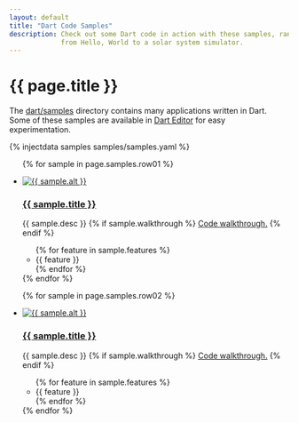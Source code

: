 ```yaml
---
layout: default
title: "Dart Code Samples"
description: Check out some Dart code in action with these samples, ranging
             from Hello, World to a solar system simulator.
---
```


# {{ page.title }}

The <a 
href="https://code.google.com/p/dart/source/browse/branches/bleeding_edge/dart/samples/">dart/samples</a>
directory contains many applications written in Dart.
Some of these samples are available in [Dart Editor](/editor/) for easy
experimentation.

{% injectdata samples samples/samples.yaml %}

<ul class="thumbnails">

  {% for sample in page.samples.row01 %}
  <li class="span4">
    <div class="thumbnail">
      <a href="{{ sample.url }}"><img src="/imgs/samples/{{ sample.name }}.png" alt="{{ sample.alt }}"></a>
      <h3><a href="{{ sample.url }}">{{ sample.title }}</a></h3>
      <p>
        {{ sample.desc }}
        {% if sample.walkthrough %}
        <a href="{{ sample.name }}/index.html">Code walkthrough.</a>
        {% endif %}
      </p>
      <ul>
        {% for feature in sample.features %}
        <li>{{ feature }}</li>
        {% endfor %}
      </ul>
    </div>
  </li>
  {% endfor %}

</ul>

<ul class="thumbnails">

  {% for sample in page.samples.row02 %}
  <li class="span4">
    <div class="thumbnail">
      <a href="{{ sample.url }}"><img src="/imgs/samples/{{ sample.name }}.png" alt="{{ sample.alt }}"></a>
      <h3><a href="{{ sample.url }}">{{ sample.title }}</a></h3>
      <p>
        {{ sample.desc }}
        {% if sample.walkthrough %}
        <a href="{{ sample.name }}/index.html">Code walkthrough.</a>
        {% endif %}
      </p>
      <ul>
        {% for feature in sample.features %}
        <li>{{ feature }}</li>
        {% endfor %}
      </ul>
    </div>
  </li>
  {% endfor %}

</ul>